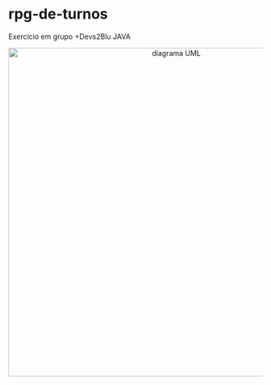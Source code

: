 # rpg-de-turnos
Exercício em grupo +Devs2Blu JAVA
<p align="center">
  <img src="./UML_diagram" alt="diagrama UML" width="650">
</p>
